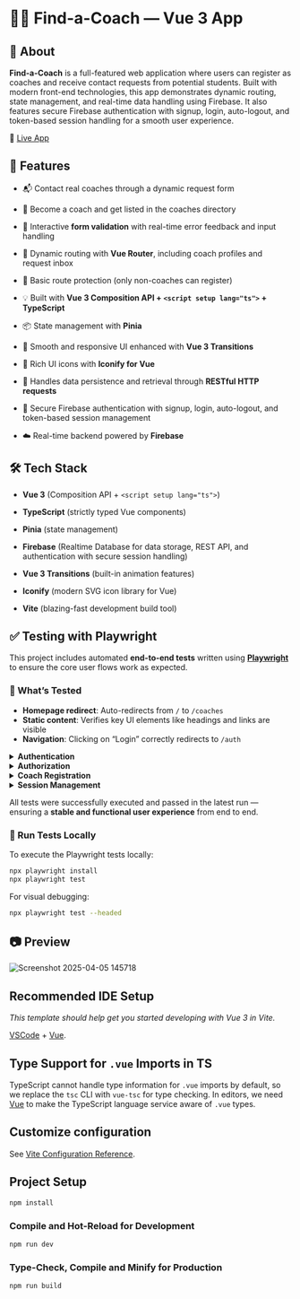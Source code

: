 # 👨‍🏫 Find-a-Coach — Vue 3 App

## 📖 About

**Find-a-Coach** is a full-featured web application where users can register as coaches and receive contact requests from potential students.
Built with modern front-end technologies, this app demonstrates dynamic routing, state management, and real-time data handling using Firebase.
It also features secure Firebase authentication with signup, login, auto-logout, and token-based session handling for a smooth user experience.

🔗 [Live App](https://find-a-coach-houssam.netlify.app/)

## 🚀 Features

- 📬 Contact real coaches through a dynamic request form

- 👥 Become a coach and get listed in the coaches directory

- 🧾 Interactive **form validation** with real-time error feedback and input handling

- 🧭 Dynamic routing with **Vue Router**, including coach profiles and request inbox

- 🔐 Basic route protection (only non-coaches can register)

- 💡 Built with **Vue 3 Composition API + `<script setup lang="ts">` + TypeScript**
  
- 📦 State management with **Pinia**

- 🎨 Smooth and responsive UI enhanced with **Vue 3 Transitions**

- 💠 Rich UI icons with **Iconify for Vue**

- 🔁 Handles data persistence and retrieval through **RESTful HTTP requests**

- 🔑 Secure Firebase authentication with signup, login, auto-logout, and token-based session management

- ☁️ Real-time backend powered by **Firebase**



## 🛠 Tech Stack

- **Vue 3** (Composition API + `<script setup lang="ts">`)

- **TypeScript** (strictly typed Vue components)

- **Pinia** (state management)

- **Firebase** (Realtime Database for data storage, REST API, and authentication with secure session handling)

- **Vue 3 Transitions** (built-in animation features)

- **Iconify** (modern SVG icon library for Vue)

- **Vite** (blazing-fast development build tool)

## ✅ Testing with Playwright

This project includes automated **end-to-end tests** written using **[Playwright](https://playwright.dev/)** to ensure the core user flows work as expected.

### 🧪 What’s Tested

- **Homepage redirect**: Auto-redirects from `/` to `/coaches`
- **Static content**: Verifies key UI elements like headings and links are visible
- **Navigation**: Clicking on “Login” correctly redirects to `/auth`
<details>
<summary><strong>Authentication</strong></summary>
- Login with valid credentials works and redirects to `/coaches`  
- Login with invalid or empty credentials shows proper validation and error messages  
- Signup with empty inputs triggers validation errors  
- Signup with existing credentials displays error alerts  
- Signup with new credentials works and redirects to `/coaches`
</details>
<details>
<summary><strong>Authorization</strong></summary>
 - Unauthorized access to `/register` redirects to login
 - Logged-in users can access `/register` to become a coach
</details>
<details>
<summary><strong>Coach Registration</strong></summary>
- Form submission with valid data registers a new coach
- Redirects to the coaches list showing the new coach profile
</details>
<details>
<summary><strong>Session Management</strong></summary>
- Logout button appears after login
- Clicking logout successfully signs out the user and hides protected elements
</details>
  
All tests were successfully executed and passed in the latest run — ensuring a **stable and functional user experience** from end to end.

### 🚀 Run Tests Locally

To execute the Playwright tests locally:

```bash
npx playwright install
npx playwright test
```

For visual debugging:

```bash
npx playwright test --headed
```


## 📷 Preview
![Screenshot 2025-04-05 145718](https://github.com/user-attachments/assets/a0a750ef-cbe7-4b28-8bff-9d1fa5662b3c)


## Recommended IDE Setup

_This template should help get you started developing with Vue 3 in Vite._

[VSCode](https://code.visualstudio.com/) + [Vue](https://marketplace.visualstudio.com/items?itemName=Vue.volar).

## Type Support for `.vue` Imports in TS

TypeScript cannot handle type information for `.vue` imports by default, so we replace the `tsc` CLI with `vue-tsc` for type checking. In editors, we need [Vue](https://marketplace.visualstudio.com/items?itemName=Vue.volar) to make the TypeScript language service aware of `.vue` types.

## Customize configuration

See [Vite Configuration Reference](https://vite.dev/config/).

## Project Setup

```sh
npm install
```

### Compile and Hot-Reload for Development

```sh
npm run dev
```

### Type-Check, Compile and Minify for Production

```sh
npm run build
```
